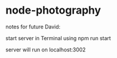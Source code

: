 # node-photography

notes for future David:

start server in Terminal using npm run start 

server will run on localhost:3002